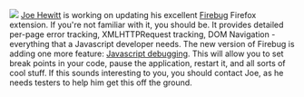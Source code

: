 ![](http://www.joehewitt.com/blog/images/2006-04-12/debugger-sm.png)
[Joe Hewitt](http://www.joehewitt.com/) is working on updating his
excellent [Firebug](http://www.joehewitt.com/software/firebug/) Firefox
extension. If you're not familiar with it, you should be. It provides
detailed per-page error tracking, XMLHTTPRequest tracking, DOM
Navigation - everything that a Javascript developer needs. The new
version of Firebug is adding one more feature: [Javascript
debugging](http://www.joehewitt.com/blog/goodbye_venkman.php). This will
allow you to set break points in your code, pause the application,
restart it, and all sorts of cool stuff. If this sounds interesting to
you, you should contact Joe, as he needs testers to help him get this
off the ground.
